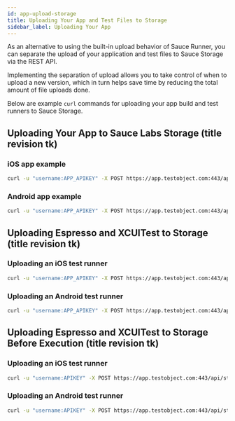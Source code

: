 ```yaml
---
id: app-upload-storage
title: Uploading Your App and Test Files to Storage
sidebar_label: Uploading Your App
---
```


As an alternative to using the built-in upload behavior of Sauce Runner, you can separate the upload of your application and test files to Sauce Storage via the REST API.

Implementing the separation of upload allows you to take control of when to upload a new version, which in turn helps save time by reducing the total amount of file uploads done.

Below are example `curl` commands for uploading your app build and test runners to Sauce Storage.

## Uploading Your App to Sauce Labs Storage (title revision tk)

### iOS app example

```sh
curl -u "username:APP_APIKEY" -X POST https://app.testobject.com:443/api/storage/upload -H "Content-Type: application/octet-stream" --data-binary @/path/to/iOSApp.ipa
```

### Android app example

```sh
curl -u "username:APP_APIKEY" -X POST https://app.testobject.com:443/api/storage/upload -H "Content-Type: application/octet-stream" --data-binary @/path/to/androidApp.apk
```

## Uploading Espresso and XCUITest to Storage (title revision tk)

### Uploading an iOS test runner

```sh
curl -u "username:APP_APIKEY" -X POST https://app.testobject.com:443/api/storage/upload -H "Content-Type: application/octet-stream" -H "App-Type: XCUITEST" --data-binary @/path/to/XCUITests-Runner.ipa
```

### Uploading an Android test runner

```sh
curl -u "username:APP_APIKEY" -X POST https://app.testobject.com:443/api/storage/upload -H "Content-Type: application/octet-stream" -H "App-Type: ANDROID_INSTRUMENTATION_TEST" --data-binary @/path/to/androidTest.apk
```

## Uploading Espresso and XCUITest to Storage Before Execution (title revision tk)

### Uploading an iOS test runner

```sh
curl -u "username:APIKEY" -X POST https://app.testobject.com:443/api/storage/upload -H "Content-Type: application/octet-stream" -H "App-Type: XCUITEST" --data-binary @/path/to/XCUITests-Runner.ipa
```

### Uploading an Android test runner

```sh
curl -u "username:APIKEY" -X POST https://app.testobject.com:443/api/storage/upload -H "Content-Type: application/oc
```
